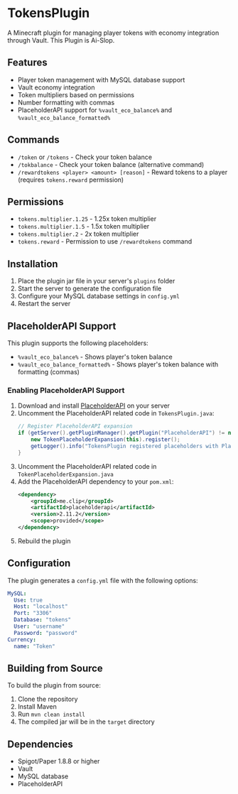 # TokensPlugin

A Minecraft plugin for managing player tokens with economy integration through Vault.
This Plugin is Ai-Slop.

## Features

- Player token management with MySQL database support
- Vault economy integration
- Token multipliers based on permissions
- Number formatting with commas
- PlaceholderAPI support for `%vault_eco_balance%` and `%vault_eco_balance_formatted%`

## Commands

- `/token` or `/tokens` - Check your token balance
- `/tokbalance` - Check your token balance (alternative command)
- `/rewardtokens <player> <amount> [reason]` - Reward tokens to a player (requires `tokens.reward` permission)

## Permissions

- `tokens.multiplier.1.25` - 1.25x token multiplier
- `tokens.multiplier.1.5` - 1.5x token multiplier
- `tokens.multiplier.2` - 2x token multiplier
- `tokens.reward` - Permission to use `/rewardtokens` command

## Installation

1. Place the plugin jar file in your server's `plugins` folder
2. Start the server to generate the configuration file
3. Configure your MySQL database settings in `config.yml`
4. Restart the server

## PlaceholderAPI Support

This plugin supports the following placeholders:
- `%vault_eco_balance%` - Shows player's token balance
- `%vault_eco_balance_formatted%` - Shows player's token balance with formatting (commas)

### Enabling PlaceholderAPI Support

1. Download and install [PlaceholderAPI](https://www.spigotmc.org/resources/placeholderapi.6245/) on your server
2. Uncomment the PlaceholderAPI related code in `TokensPlugin.java`:
   ```java
   // Register PlaceholderAPI expansion
   if (getServer().getPluginManager().getPlugin("PlaceholderAPI") != null) {
       new TokenPlaceholderExpansion(this).register();
       getLogger().info("TokensPlugin registered placeholders with PlaceholderAPI.");
   }
   ```
3. Uncomment the PlaceholderAPI related code in `TokenPlaceholderExpansion.java`
4. Add the PlaceholderAPI dependency to your `pom.xml`:
   ```xml
   <dependency>
       <groupId>me.clip</groupId>
       <artifactId>placeholderapi</artifactId>
       <version>2.11.2</version>
       <scope>provided</scope>
   </dependency>
   ```
5. Rebuild the plugin

## Configuration

The plugin generates a `config.yml` file with the following options:

```yaml
MySQL:
  Use: true
  Host: "localhost"
  Port: "3306"
  Database: "tokens"
  User: "username"
  Password: "password"
Currency:
  name: "Token"
```

## Building from Source

To build the plugin from source:

1. Clone the repository
2. Install Maven
3. Run `mvn clean install`
4. The compiled jar will be in the `target` directory

## Dependencies

- Spigot/Paper 1.8.8 or higher
- Vault
- MySQL database
- PlaceholderAPI

